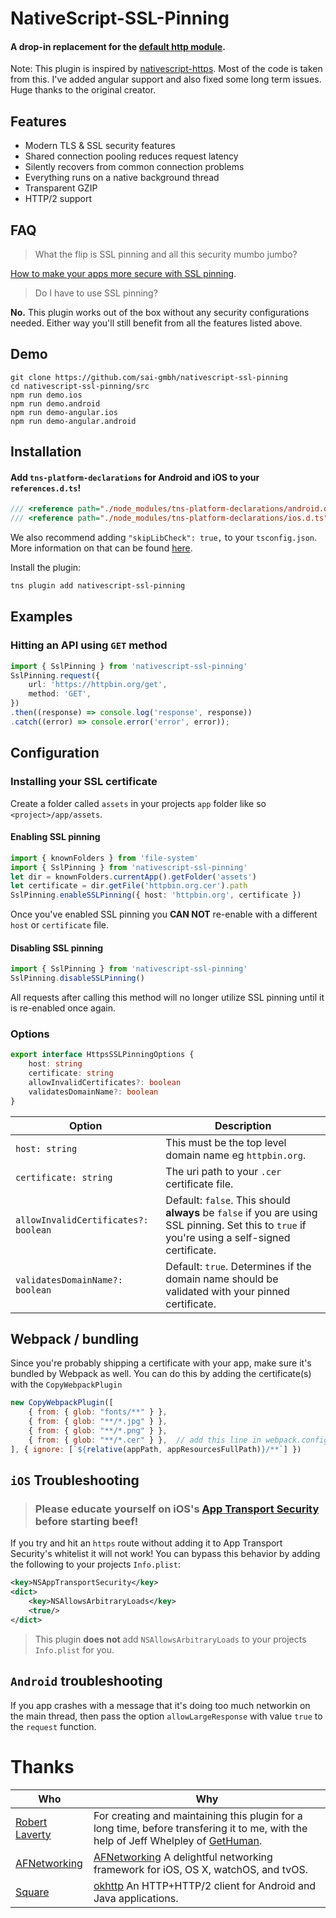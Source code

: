 # NativeScript-SSL-Pinning

#### A drop-in replacement for the [default http module](https://docs.nativescript.org/cookbook/http#get-response-status-code).
Note: This plugin is inspired by [nativescript-https](https://github.com/EddyVerbruggen/nativescript-https). Most of the code is taken from this.
I've added angular support and also fixed some long term issues. Huge thanks to the original creator.

## Features
- Modern TLS & SSL security features
- Shared connection pooling reduces request latency
- Silently recovers from common connection problems
- Everything runs on a native background thread
- Transparent GZIP
- HTTP/2 support

## FAQ
> What the flip is SSL pinning and all this security mumbo jumbo?

[How to make your apps more secure with SSL pinning](https://infinum.co/the-capsized-eight/how-to-make-your-ios-apps-more-secure-with-ssl-pinning).

> Do I have to use SSL pinning?

**No.** This plugin works out of the box without any security configurations needed. Either way you'll still benefit from all the features listed above.

## Demo
```shell
git clone https://github.com/sai-gmbh/nativescript-ssl-pinning
cd nativescript-ssl-pinning/src
npm run demo.ios
npm run demo.android
npm run demo-angular.ios
npm run demo-angular.android
```

## Installation
#### Add `tns-platform-declarations` for Android and iOS to your `references.d.ts`!
```typescript
/// <reference path="./node_modules/tns-platform-declarations/android.d.ts" />
/// <reference path="./node_modules/tns-platform-declarations/ios.d.ts" />
```
We also recommend adding `"skipLibCheck": true,` to your `tsconfig.json`.
More information on that can be found [here](https://github.com/NativeScript/NativeScript/tree/master/tns-platform-declarations).

Install the plugin:
```bash
tns plugin add nativescript-ssl-pinning
```

## Examples
### Hitting an API using `GET` method
```typescript
import { SslPinning } from 'nativescript-ssl-pinning'
SslPinning.request({
	url: 'https://httpbin.org/get',
	method: 'GET',
})
.then((response) => console.log('response', response))
.catch((error) => console.error('error', error));
```

## Configuration
### Installing your SSL certificate
Create a folder called `assets` in your projects `app` folder like so `<project>/app/assets`.

#### Enabling SSL pinning
```typescript
import { knownFolders } from 'file-system'
import { SslPinning } from 'nativescript-ssl-pinning'
let dir = knownFolders.currentApp().getFolder('assets')
let certificate = dir.getFile('httpbin.org.cer').path
SslPinning.enableSSLPinning({ host: 'httpbin.org', certificate })
```
Once you've enabled SSL pinning you **CAN NOT** re-enable with a different `host` or `certificate` file.

#### Disabling SSL pinning
```typescript
import { SslPinning } from 'nativescript-ssl-pinning'
SslPinning.disableSSLPinning()
```
All requests after calling this method will no longer utilize SSL pinning until it is re-enabled once again.

### Options
```typescript
export interface HttpsSSLPinningOptions {
	host: string
	certificate: string
	allowInvalidCertificates?: boolean
	validatesDomainName?: boolean
}
```
Option | Description
------------ | -------------
`host: string` | This must be the top level domain name eg `httpbin.org`.
`certificate: string` | The uri path to your `.cer` certificate file.
`allowInvalidCertificates?: boolean` | Default: `false`. This should **always** be `false` if you are using SSL pinning. Set this to `true` if you're using a self-signed certificate.
`validatesDomainName?: boolean` | Default: `true`. Determines if the domain name should be validated with your pinned certificate.

## Webpack / bundling
Since you're probably shipping a certificate with your app,
make sure it's bundled by Webpack as well. You can do this by adding the certificate(s) with the `CopyWebpackPlugin`
```js
new CopyWebpackPlugin([
    { from: { glob: "fonts/**" } },
    { from: { glob: "**/*.jpg" } },
    { from: { glob: "**/*.png" } },
    { from: { glob: "**/*.cer" } },  // add this line in webpack.config.js
], { ignore: [`${relative(appPath, appResourcesFullPath)}/**`] })
```

## `iOS` Troubleshooting
> ### Please educate yourself on iOS's [App Transport Security](https://github.com/codepath/ios_guides/wiki/App-Transport-Security) before starting beef!

If you try and hit an `https` route without adding it to App Transport Security's whitelist it will not work!
You can bypass this behavior by adding the following to your projects `Info.plist`:
```xml
<key>NSAppTransportSecurity</key>
<dict>
    <key>NSAllowsArbitraryLoads</key>
    <true/>
</dict>
```
> This plugin **does not** add `NSAllowsArbitraryLoads` to your projects `Info.plist` for you.

## `Android` troubleshooting
If you app crashes with a message that it's doing too much networkin on the main thread,
then pass the option `allowLargeResponse` with value `true` to the `request` function.

# Thanks
Who | Why
------------ | -------------
[Robert Laverty](https://github.com/roblav96) | For creating and maintaining this plugin for a long time, before transfering it to me, with the help of Jeff Whelpley of [GetHuman](https://github.com/gethuman).
[AFNetworking](https://github.com/AFNetworking) | [AFNetworking](https://github.com/AFNetworking/AFNetworking) A delightful networking framework for iOS, OS X, watchOS, and tvOS.
[Square](http://square.github.io/) | [okhttp](https://github.com/square/okhttp) An HTTP+HTTP/2 client for Android and Java applications.
